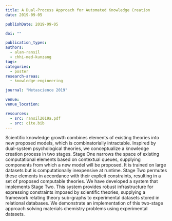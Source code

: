 ```yaml
---
title: A Dual-Process Approach for Automated Knowledge Creation
date: 2019-09-05

publishDate: 2019-09-05

doi: ""

publication_types:
authors:
  - alan-ransil
  - chhi-med-kunzang
tags:
categories:
  - poster
research-areas:
  - knowledge-engineering

journal: "Metascience 2019"

venue:
venue_location:

resources:
  - src: ransil2019a.pdf
  - src: cite.bib
---
```

Scientific knowledge growth combines elements of existing theories into new proposed models, which is combinatorially intractable. Inspired by dual-system psychological theories, we conceptualize a knowledge creation process in two stages. Stage One narrows the space of existing computational elements based on contextual queues, supplying components from which a new model will be proposed. It is trained on large datasets but is computationally inexpensive at runtime. Stage Two permutes these elements in accordance with their explicit constraints, resulting in a set of proposed computable theories. We have developed a system that implements Stage Two. This system provides robust infrastructure for expressing constraints imposed by scientific theories, supplying a framework relating theory sub-graphs to experimental datasets stored in relational databases. We demonstrate an implementation of this two-stage approach solving materials chemistry problems using experimental datasets.
